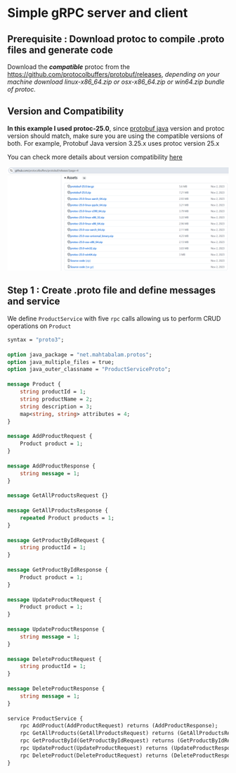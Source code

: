 # Simple gRPC server and client

## Prerequisite : Download protoc to compile .proto files and generate code
Download the **_compatible_** protoc from the https://github.com/protocolbuffers/protobuf/releases, _depending on your machine download linux-x86_64.zip or osx-x86_64.zip or win64.zip bundle of protoc._ 

## Version and Compatibility
**In this example I used protoc-25.0**, since [protobuf java](https://mvnrepository.com/artifact/com.google.protobuf/protobuf-java) version and protoc version should match, make sure you are using the compatible versions of both. For example, Protobuf Java version 3.25.x uses protoc version 25.x

You can check more details about version compatibility [here](https://protobuf.dev/support/version-support/#java) 

!["Protobuf releases at Github"](images/github-protoc-releases.png?raw=true)

## Step 1 : Create .proto file and define messages and service

We define `ProductService`  with five `rpc` calls allowing us to perform CRUD operations on `Product` 

```proto
syntax = "proto3";

option java_package = "net.mahtabalam.protos";
option java_multiple_files = true;
option java_outer_classname = "ProductServiceProto";

message Product {
    string productId = 1;
    string productName = 2;
    string description = 3;
    map<string, string> attributes = 4;
}

message AddProductRequest {
    Product product = 1;
}

message AddProductResponse {
    string message = 1;
}

message GetAllProductsRequest {}

message GetAllProductsResponse {
    repeated Product products = 1;
}

message GetProductByIdRequest {
    string productId = 1;
}

message GetProductByIdResponse {
    Product product = 1;
}

message UpdateProductRequest {
    Product product = 1;
}

message UpdateProductResponse {
    string message = 1;
}

message DeleteProductRequest {
    string productId = 1;
}

message DeleteProductResponse {
    string message = 1;
}

service ProductService {
    rpc AddProduct(AddProductRequest) returns (AddProductResponse);
    rpc GetAllProducts(GetAllProductsRequest) returns (GetAllProductsResponse);
    rpc GetProductById(GetProductByIdRequest) returns (GetProductByIdResponse);
    rpc UpdateProduct(UpdateProductRequest) returns (UpdateProductResponse);
    rpc DeleteProduct(DeleteProductRequest) returns (DeleteProductResponse);
}
```
